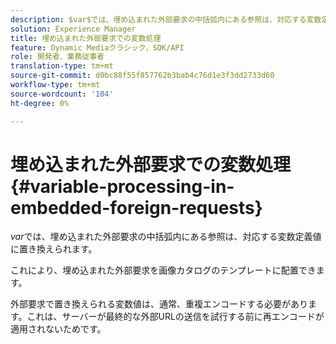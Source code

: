 ```yaml
---
description: $var$では、埋め込まれた外部要求の中括弧内にある参照は、対応する変数定義値に置き換えられます。
solution: Experience Manager
title: 埋め込まれた外部要求での変数処理
feature: Dynamic Mediaクラシック，SDK/API
role: 開発者、業務従事者
translation-type: tm+mt
source-git-commit: d0bc88f55f857762b3bab4c76d1e3f3dd2733d60
workflow-type: tm+mt
source-wordcount: '104'
ht-degree: 0%

---
```



# 埋め込まれた外部要求での変数処理{#variable-processing-in-embedded-foreign-requests}

$var$では、埋め込まれた外部要求の中括弧内にある参照は、対応する変数定義値に置き換えられます。

これにより、埋め込まれた外部要求を画像カタログのテンプレートに配置できます。

外部要求で置き換えられる変数値は、通常、重複エンコードする必要があります。これは、サーバーが最終的な外部URLの送信を試行する前に再エンコードが適用されないためです。

